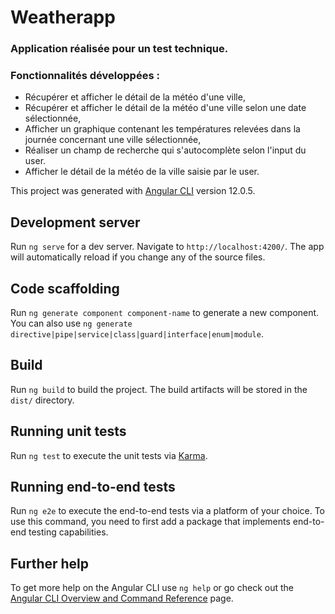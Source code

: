 # Weatherapp

### Application réalisée pour un test technique.
### Fonctionnalités développées :
- Récupérer et afficher le détail de la météo d'une ville,
- Récupérer et afficher le détail de la météo d'une ville selon une date sélectionnée,
- Afficher un graphique contenant les températures relevées dans la journée concernant une ville sélectionnée,
- Réaliser un champ de recherche qui s'autocomplète selon l'input du user.
- Afficher le détail de la météo de la ville saisie par le user.

This project was generated with [Angular CLI](https://github.com/angular/angular-cli) version 12.0.5.

## Development server

Run `ng serve` for a dev server. Navigate to `http://localhost:4200/`. The app will automatically reload if you change any of the source files.

## Code scaffolding

Run `ng generate component component-name` to generate a new component. You can also use `ng generate directive|pipe|service|class|guard|interface|enum|module`.

## Build

Run `ng build` to build the project. The build artifacts will be stored in the `dist/` directory.

## Running unit tests

Run `ng test` to execute the unit tests via [Karma](https://karma-runner.github.io).

## Running end-to-end tests

Run `ng e2e` to execute the end-to-end tests via a platform of your choice. To use this command, you need to first add a package that implements end-to-end testing capabilities.

## Further help

To get more help on the Angular CLI use `ng help` or go check out the [Angular CLI Overview and Command Reference](https://angular.io/cli) page.
